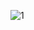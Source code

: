 ![1](https://github.com/cyber-robot1/Mastering-4-critical-SKILLS-using-CPP-17-course/assets/76911827/aaf686a8-0ae4-45ed-ac55-13124dc51455)
